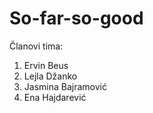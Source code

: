 # So-far-so-good
 Članovi tima:
 1. Ervin Beus
 2. Lejla Džanko
 3. Jasmina Bajramović
 4. Ena Hajdarević
